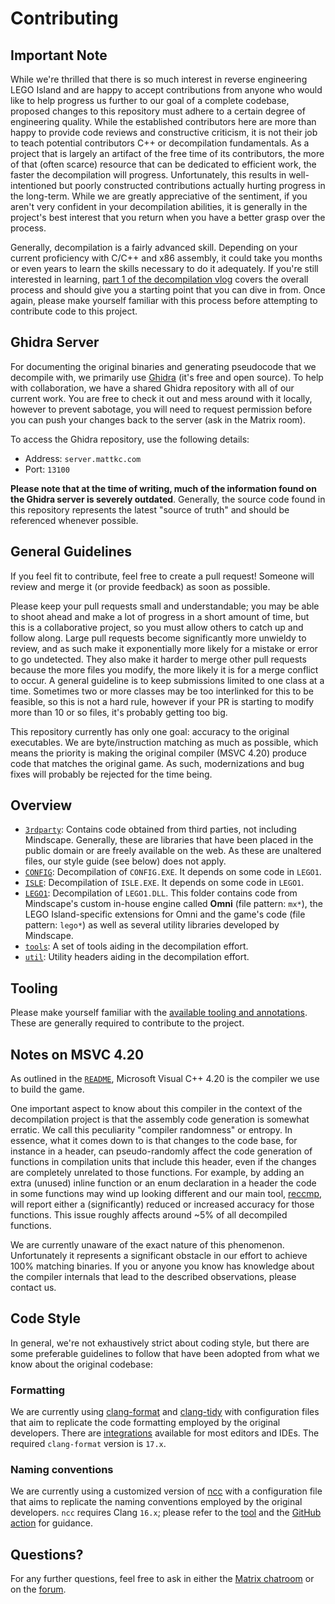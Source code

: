 # Contributing

## Important Note

While we're thrilled that there is so much interest in reverse engineering LEGO Island and are happy to accept contributions from anyone who would like to help progress us further to our goal of a complete codebase, proposed changes to this repository must adhere to a certain degree of engineering quality. While the established contributors here are more than happy to provide code reviews and constructive criticism, it is not their job to teach potential contributors C++ or decompilation fundamentals. As a project that is largely an artifact of the free time of its contributors, the more of that (often scarce) resource that can be dedicated to efficient work, the faster the decompilation will progress. Unfortunately, this results in well-intentioned but poorly constructed contributions actually hurting progress in the long-term. While we are greatly appreciative of the sentiment, if you aren't very confident in your decompilation abilities, it is generally in the project's best interest that you return when you have a better grasp over the process.

Generally, decompilation is a fairly advanced skill. Depending on your current proficiency with C/C++ and x86 assembly, it could take you months or even years to learn the skills necessary to do it adequately. If you're still interested in learning, [part 1 of the decompilation vlog](https://www.youtube.com/watch?v=MToTEqoVv3I) covers the overall process and should give you a starting point that you can dive in from. Once again, please make yourself familiar with this process before attempting to contribute code to this project.

## Ghidra Server

For documenting the original binaries and generating pseudocode that we decompile with, we primarily use [Ghidra](https://ghidra-sre.org/) (it's free and open source). To help with collaboration, we have a shared Ghidra repository with all of our current work. You are free to check it out and mess around with it locally, however to prevent sabotage, you will need to request permission before you can push your changes back to the server (ask in the Matrix room).

To access the Ghidra repository, use the following details:

- Address: `server.mattkc.com`
- Port: `13100`

**Please note that at the time of writing, much of the information found on the Ghidra server is severely outdated**. Generally, the source code found in this repository represents the latest "source of truth" and should be referenced whenever possible.

## General Guidelines

If you feel fit to contribute, feel free to create a pull request! Someone will review and merge it (or provide feedback) as soon as possible.

Please keep your pull requests small and understandable; you may be able to shoot ahead and make a lot of progress in a short amount of time, but this is a collaborative project, so you must allow others to catch up and follow along. Large pull requests become significantly more unwieldy to review, and as such make it exponentially more likely for a mistake or error to go undetected. They also make it harder to merge other pull requests because the more files you modify, the more likely it is for a merge conflict to occur. A general guideline is to keep submissions limited to one class at a time. Sometimes two or more classes may be too interlinked for this to be feasible, so this is not a hard rule, however if your PR is starting to modify more than 10 or so files, it's probably getting too big.

This repository currently has only one goal: accuracy to the original executables. We are byte/instruction matching as much as possible, which means the priority is making the original compiler (MSVC 4.20) produce code that matches the original game. As such, modernizations and bug fixes will probably be rejected for the time being.

## Overview

* [`3rdparty`](/3rdparty): Contains code obtained from third parties, not including Mindscape. Generally, these are libraries that have been placed in the public domain or are freely available on the web. As these are unaltered files, our style guide (see below) does not apply.
* [`CONFIG`](/CONFIG): Decompilation of `CONFIG.EXE`. It depends on some code in `LEGO1`.
* [`ISLE`](/ISLE): Decompilation of `ISLE.EXE`. It depends on some code in `LEGO1`.
* [`LEGO1`](/LEGO1): Decompilation of `LEGO1.DLL`. This folder contains code from Mindscape's custom in-house engine called **Omni** (file pattern: `mx*`), the LEGO Island-specific extensions for Omni and the game's code (file pattern: `lego*`) as well as several utility libraries developed by Mindscape.
* [`tools`](/tools): A set of tools aiding in the decompilation effort.
* [`util`](/util): Utility headers aiding in the decompilation effort.

## Tooling

Please make yourself familiar with the [available tooling and annotations](/tools/README.md). These are generally required to contribute to the project.

## Notes on MSVC 4.20

As outlined in the [`README`](/README.md), Microsoft Visual C++ 4.20 is the compiler we use to build the game. 

One important aspect to know about this compiler in the context of the decompilation project is that the assembly code generation is somewhat erratic. We call this peculiarity "compiler randomness" or entropy. In essence, what it comes down to is that changes to the code base, for instance in a header, can pseudo-randomly affect the code generation of functions in compilation units that include this header, even if the changes are completely unrelated to those functions. For example, by adding an extra (unused) inline function or an enum declaration in a header the code in some functions may wind up looking different and our main tool, [reccmp](/tools/README.md), will report either a (significantly) reduced or increased accuracy for those functions. This issue roughly affects around ~5% of all decompiled functions.

We are currently unaware of the exact nature of this phenomenon. Unfortunately it represents a significant obstacle in our effort to achieve 100% matching binaries. If you or anyone you know has knowledge about the compiler internals that lead to the described observations, please contact us.

## Code Style

In general, we're not exhaustively strict about coding style, but there are some preferable guidelines to follow that have been adopted from what we know about the original codebase:

### Formatting

We are currently using [clang-format](https://clang.llvm.org/docs/ClangFormat.html) and [clang-tidy](https://clang.llvm.org/extra/clang-tidy/) with configuration files that aim to replicate the code formatting employed by the original developers. There are [integrations](https://clang.llvm.org/docs/ClangFormat.html#vim-integration) available for most editors and IDEs. The required `clang-format` version is `17.x`.

### Naming conventions

We are currently using a customized version of [ncc](https://github.com/nithinn/ncc) with a configuration file that aims to replicate the naming conventions employed by the original developers. `ncc` requires Clang `16.x`; please refer to the [tool](/tools/ncc) and the [GitHub action](/.github/workflows/naming.yml) for guidance.

## Questions?

For any further questions, feel free to ask in either the [Matrix chatroom](https://matrix.to/#/#isledecomp:matrix.org) or on the [forum](https://forum.mattkc.com/viewforum.php?f=1).

